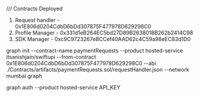 /// Contracts Deployed

1. Request handler - 0x1E806d0204CdbD6bDd307875F477978D629298C0
2. Profile Manager - 0x331d1eB264EC5bd27D89B2638018B262b2414C98
3. SDK Manager - 0xc9C9723267eBCCef40AAD62c4C59a98eEC83d1D0

graph init --contract-name paymentRequests --product hosted-service itsanishjain/swiftupi --from-contract 0x1E806d0204CdbD6bDd307875F477978D629298C0 --abi ./Contracts/artifacts/paymentRequests.sol/requestHandler.json --network mumbai graph

graph auth --product hosted-service API_KEY
